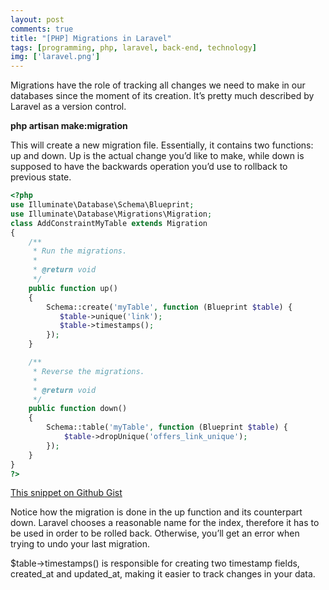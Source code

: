 ```yaml
---
layout: post
comments: true
title: "[PHP] Migrations in Laravel"
tags: [programming, php, laravel, back-end, technology]
img: ['laravel.png']
---
```


Migrations have the role of tracking all changes we need to make in our databases since the moment of its creation. It’s pretty much described by Laravel as a version control.

**php artisan make:migration**

This will create a new migration file. Essentially, it contains two functions: up and down. Up is the actual change you’d like to make, while down is supposed to have the backwards operation you’d use to rollback to previous state.

```php
<?php
use Illuminate\Database\Schema\Blueprint;
use Illuminate\Database\Migrations\Migration;
class AddConstraintMyTable extends Migration
{
    /**
     * Run the migrations.
     *
     * @return void
     */
    public function up()
    {
        Schema::create('myTable', function (Blueprint $table) {
           $table->unique('link');
           $table->timestamps();
        });
    }

    /**
     * Reverse the migrations.
     *
     * @return void
     */
    public function down()
    {
        Schema::table('myTable', function (Blueprint $table) {
            $table->dropUnique('offers_link_unique');
        });
    }
}
?>
```

[This snippet on Github Gist](https://gist.github.com/anazard/47b3af3f1fa3de6c5cbfbeffd16da990)

Notice how the migration is done in the up function and its counterpart down. Laravel chooses a reasonable name for the index, therefore it has to be used in order to be rolled back. Otherwise, you’ll get an error when trying to undo your last migration.

$table->timestamps() is responsible for creating two timestamp fields, created_at and updated_at, making it easier to track changes in your data.
